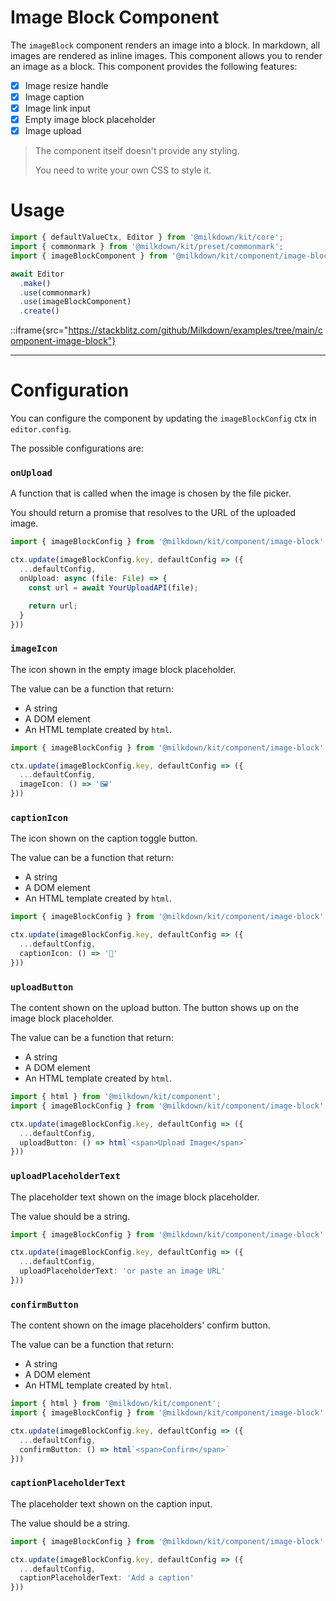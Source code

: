 # Image Block Component

The `imageBlock` component renders an image into a block.
In markdown, all images are rendered as inline images. This component allows you to render an image as a block.
This component provides the following features:

- [x] Image resize handle
- [x] Image caption
- [x] Image link input
- [x] Empty image block placeholder
- [x] Image upload

> The component itself doesn't provide any styling.
>
> You need to write your own CSS to style it.

# Usage

```typescript
import { defaultValueCtx, Editor } from '@milkdown/kit/core';
import { commonmark } from '@milkdown/kit/preset/commonmark';
import { imageBlockComponent } from '@milkdown/kit/component/image-block'

await Editor
  .make()
  .use(commonmark)
  .use(imageBlockComponent)
  .create()
```

::iframe{src="https://stackblitz.com/github/Milkdown/examples/tree/main/component-image-block"}

---

# Configuration

You can configure the component by updating the `imageBlockConfig` ctx in `editor.config`.

The possible configurations are:

### `onUpload`

A function that is called when the image is chosen by the file picker.

You should return a promise that resolves to the URL of the uploaded image.

```typescript
import { imageBlockConfig } from '@milkdown/kit/component/image-block'

ctx.update(imageBlockConfig.key, defaultConfig => ({
  ...defaultConfig,
  onUpload: async (file: File) => {
    const url = await YourUploadAPI(file);

    return url;
  }
}))
```

### `imageIcon`

The icon shown in the empty image block placeholder.

The value can be a function that return:

- A string
- A DOM element
- An HTML template created by `html`.

```typescript
import { imageBlockConfig } from '@milkdown/kit/component/image-block'

ctx.update(imageBlockConfig.key, defaultConfig => ({
  ...defaultConfig,
  imageIcon: () => '🖼️'
}))
```

### `captionIcon`

The icon shown on the caption toggle button.

The value can be a function that return:

- A string
- A DOM element
- An HTML template created by `html`.

```typescript
import { imageBlockConfig } from '@milkdown/kit/component/image-block'

ctx.update(imageBlockConfig.key, defaultConfig => ({
  ...defaultConfig,
  captionIcon: () => '📝'
}))
```

### `uploadButton`

The content shown on the upload button. The button shows up on the image block placeholder.

The value can be a function that return:

- A string
- A DOM element
- An HTML template created by `html`.

```typescript
import { html } from '@milkdown/kit/component';
import { imageBlockConfig } from '@milkdown/kit/component/image-block'

ctx.update(imageBlockConfig.key, defaultConfig => ({
  ...defaultConfig,
  uploadButton: () => html`<span>Upload Image</span>`
}))
```

### `uploadPlaceholderText`

The placeholder text shown on the image block placeholder.

The value should be a string.

```typescript
import { imageBlockConfig } from '@milkdown/kit/component/image-block'

ctx.update(imageBlockConfig.key, defaultConfig => ({
  ...defaultConfig,
  uploadPlaceholderText: 'or paste an image URL'
}))
```

### `confirmButton`

The content shown on the image placeholders' confirm button.

The value can be a function that return:

- A string
- A DOM element
- An HTML template created by `html`.

```typescript
import { html } from '@milkdown/kit/component';
import { imageBlockConfig } from '@milkdown/kit/component/image-block'

ctx.update(imageBlockConfig.key, defaultConfig => ({
  ...defaultConfig,
  confirmButton: () => html`<span>Confirm</span>`
}))
```

### `captionPlaceholderText`

The placeholder text shown on the caption input.

The value should be a string.

```typescript
import { imageBlockConfig } from '@milkdown/kit/component/image-block'

ctx.update(imageBlockConfig.key, defaultConfig => ({
  ...defaultConfig,
  captionPlaceholderText: 'Add a caption'
}))
```
